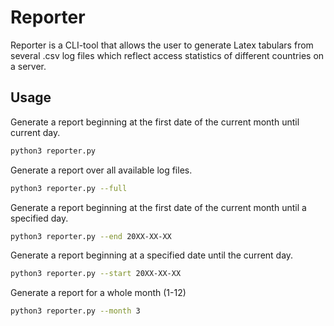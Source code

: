 # Reporter

Reporter is a CLI-tool that allows the user to generate Latex tabulars from several .csv log files which 
reflect access statistics of different countries on a server.

## Usage
Generate a report beginning at the first date of the current month until current day.

```bash
python3 reporter.py
```

Generate a report over all available log files.

```bash
python3 reporter.py --full
```

Generate a report beginning at the first date of the current month until a specified day.
```bash
python3 reporter.py --end 20XX-XX-XX
```

Generate a report beginning at a specified date until the current day.
```bash
python3 reporter.py --start 20XX-XX-XX
```

Generate a report for a whole month (1-12)
```bash
python3 reporter.py --month 3
```
